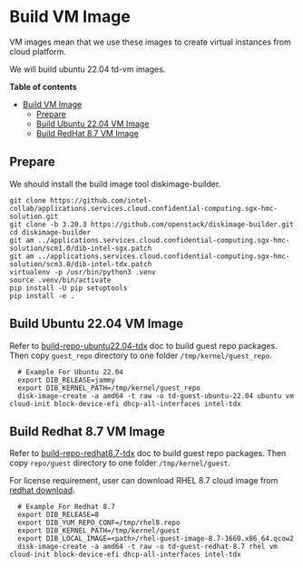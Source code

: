 # Build VM Image

VM images mean that we use these images to create virtual instances from cloud platform.

We will build ubuntu 22.04 td-vm images.

**Table of contents**

- [Build VM Image](#build-vm-image)
  - [Prepare](#prepare)
  - [Build Ubuntu 22.04 VM Image](#build-ubuntu-2204-vm-image)
  - [Build RedHat 8.7 VM Image](#build-redhat-87-vm-image)

## Prepare

We should install the build image tool diskimage-builder.

```
git clone https://github.com/intel-collab/applications.services.cloud.confidential-computing.sgx-hmc-solution.git
git clone -b 3.20.3 https://github.com/openstack/diskimage-builder.git
cd diskimage-builder
git am ../applications.services.cloud.confidential-computing.sgx-hmc-solution/scm1.0/dib-intel-sgx.patch
git am ../applications.services.cloud.confidential-computing.sgx-hmc-solution/scm3.0/dib-intel-tdx.patch
virtualenv -p /usr/bin/python3 .venv
source .venv/bin/activate
pip install -U pip setuptools
pip install -e .
```

## Build Ubuntu 22.04 VM Image

Refer to [build-repo-ubuntu22.04-tdx](./build-repo-ubuntu22.04-tdx.md) doc to build guest repo packages. Then copy `guest_repo` directory to one folder `/tmp/kernel/guest_repo`.

```code:: bash
  # Example For Ubuntu 22.04
  export DIB_RELEASE=jammy
  export DIB_KERNEL_PATH=/tmp/kernel/guest_repo
  disk-image-create -a amd64 -t raw -o td-guest-ubuntu-22.04 ubuntu vm cloud-init block-device-efi dhcp-all-interfaces intel-tdx
```

## Build Redhat 8.7 VM Image

Refer to [build-repo-redhat8.7-tdx](./build-repo-redhat8.7-tdx.md) doc to build guest repo packages. Then copy `repo/guest` directory to one folder `/tmp/kernel/guest`.

For license requirement, user can download RHEL 8.7 cloud image from [redhat download](https://access.redhat.com/downloads).

``` code:: bash
  # Example For Redhat 8.7
  export DIB_RELEASE=8
  export DIB_YUM_REPO_CONF=/tmp/rhel8.repo
  export DIB_KERNEL_PATH=/tmp/kernel/guest
  export DIB_LOCAL_IMAGE=<path>/rhel-guest-image-8.7-1660.x86_64.qcow2
  disk-image-create -a amd64 -t raw -o td-guest-redhat-8.7 rhel vm cloud-init block-device-efi dhcp-all-interfaces intel-tdx
```